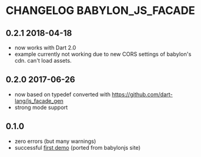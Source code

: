 # CHANGELOG BABYLON_JS_FACADE

## 0.2.1 2018-04-18

- now works with Dart 2.0
- example currently not working due to new CORS settings of babylon's cdn. can't load assets.

## 0.2.0 2017-06-26

- now based on typedef converted with https://github.com/dart-lang/js_facade_gen
- strong mode support

## 0.1.0

- zero errors (but many warnings)
- successful [first demo](http://rockdot.sounddesignz.com/dart/babylonjs-interop) (ported from babylonjs site)
